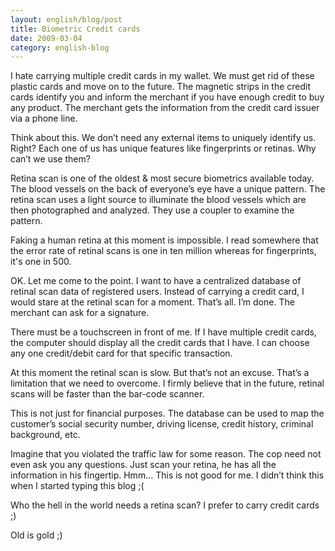 ```yaml
---
layout: english/blog/post
title: Biometric Credit cards
date: 2009-03-04
category: english-blog
---
```


I hate carrying multiple credit cards in my wallet. We must get rid of these plastic cards and move on to the future. The magnetic strips in the credit cards identify you and inform the merchant if you have enough credit to buy any product. The merchant gets the information from the credit card issuer via a phone line.

Think about this. We don’t need any external items to uniquely identify us. Right? Each one of us has unique features like fingerprints or retinas. Why can’t we use them?

Retina scan is one of the oldest & most secure biometrics available today. The blood vessels on the back of everyone’s eye have a unique pattern. The retina scan uses a light source to illuminate the blood vessels which are then photographed and analyzed. They use a coupler to examine the pattern.

Faking a human retina at this moment is impossible. I read somewhere that the error rate of retinal scans is one in ten million whereas for fingerprints, it's one in 500.

OK. Let me come to the point. I want to have a centralized database of retinal scan data of registered users. Instead of carrying a credit card, I would stare at the retinal scan for a moment. That’s all. I’m done. The merchant can ask for a signature.

There must be a touchscreen in front of me. If I have multiple credit cards, the computer should display all the credit cards that I have. I can choose any one credit/debit card for that specific transaction.

At this moment the retinal scan is slow. But that’s not an excuse. That’s a limitation that we need to overcome. I firmly believe that in the future, retinal scans will be faster than the bar-code scanner.

This is not just for financial purposes. The database can be used to map the customer’s social security number, driving license, credit history, criminal background, etc.

Imagine that you violated the traffic law for some reason. The cop need not even ask you any questions. Just scan your retina, he has all the information in his fingertip. Hmm... This is not good for me. I didn’t think this when I started typing this blog ;(

Who the hell in the world needs a retina scan? I prefer to carry credit cards ;)

Old is gold ;)
